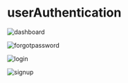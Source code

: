 # userAuthentication

![dashboard](https://user-images.githubusercontent.com/87167811/134156192-f4af7a13-349a-446e-b83b-7bde48603098.png)

![forgotpassword](https://user-images.githubusercontent.com/87167811/134156232-befb8d10-6f1d-4c3f-bc68-9fdda569a372.png)

![login](https://user-images.githubusercontent.com/87167811/134156307-8a043a8b-8c54-450f-895a-66105719b66f.png)


![signup](https://user-images.githubusercontent.com/87167811/134156336-568d919e-4277-4075-a25d-c5c1fe918c9e.png)


